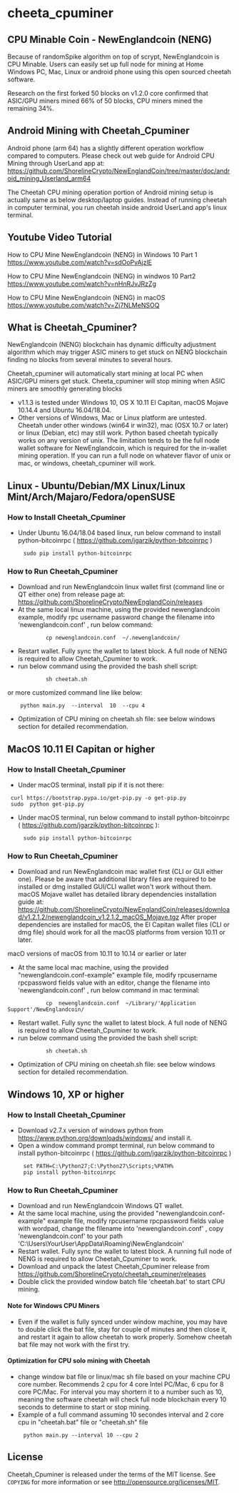 # cheeta_cpuminer

## CPU Minable Coin - NewEnglandcoin (NENG)
Because of randomSpike algorithm on top of scrypt, NewEnglandcoin is CPU Minable. Users can easily set up  full node for mining at Home Windows PC, Mac, Linux or android phone using this open sourced cheetah software.  

Research on the first forked 50 blocks on v1.2.0 core confirmed that ASIC/GPU miners mined 66% of 50 blocks, CPU miners mined the remaining 34%.

## Android Mining with Cheetah_Cpuminer

Android phone (arm 64) has a slightly different operation workflow compared to computers. Please check out web guide for Android CPU Mining through UserLand app at:
https://github.com/ShorelineCrypto/NewEnglandCoin/tree/master/doc/android_mining_Userland_arm64

The Cheetah CPU mining operation portion of Android mining setup is actually same as below desktop/laptop guides. Instead of running cheetah in computer terminal, 
you run cheetah inside android UserLand app's linux terminal. 

## Youtube Video Tutorial

How to CPU Mine NewEnglandcoin (NENG) in Windows 10 Part 1
https://www.youtube.com/watch?v=sdOoPvAjzlE

How to CPU Mine NewEnglandcoin (NENG) in windwos 10 Part2
https://www.youtube.com/watch?v=nHnRJvJRzZg

How to CPU Mine NewEnglandcoin (NENG) in macOS
https://www.youtube.com/watch?v=Zj7NLMeNSOQ

## What is Cheetah_Cpuminer?

NewEnglandcoin (NENG) blockchain has dynamic difficulty adjustment algorithm
which may trigger ASIC miners to get stuck on NENG blockchain finding no blocks
from several minutes to several hours.

Cheetah_cpuminer will automatically start mining at local PC when ASIC/GPU miners get stuck.
Cheeta_cpuminer will stop mining when ASIC miners are smoothly generating blocks 
 
 - v1.1.3 is tested under Windows 10, OS X 10.11 El Capitan, macOS Mojave 10.14.4 and Ubuntu 16.04/18.04.
 - Other versions of Windows, Mac or Linux platform are untested.  Cheetah under other windows (win64 ir win32), mac (OSX 10.7 or later) or linux (Debian, etc) may still work.
 Python based cheetah typically works on any version of unix. The limitation tends to be the full node wallet software for NewEnglandcoin, which is required for the in-wallet
 mining operation.  If you can run a full node on whatever flavor of unix or mac, or windows, cheetah_cpuminer will work. 


## Linux - Ubuntu/Debian/MX Linux/Linux Mint/Arch/Majaro/Fedora/openSUSE

### How to Install Cheetah_Cpuminer

 - Under Ubuntu 16.04/18.04 based linux, run below command to install python-bitcoinrpc 
   ( https://github.com/jgarzik/python-bitcoinrpc )
``` 
     sudo pip install python-bitcoinrpc
```

### How to Run Cheetah_Cpuminer

 - Download and run NewEnglandcoin linux wallet first (command line or QT either one) from release page at:
 https://github.com/ShorelineCrypto/NewEnglandCoin/releases
 - At the same local linux machine, using the provided newenglandcoin example, modify rpc username password change the filename 
 into 'newenglandcoin.conf' , run below command:
```
            cp newenglandcoin.conf  ~/.newenglandcoin/
```
 -  Restart wallet.   Fully sync the wallet to latest block. A full node of NENG is required to allow Cheetah_Cpuminer to work.
 - run below command using the provided the bash shell script:
```
            sh cheetah.sh
```
 or more customized command line like below:
```
    python main.py  --interval  10  --cpu 4
```
 - Optimization of CPU mining on cheetah.sh file: see below windows section for detailed recommendation. 
 
 
 ## MacOS 10.11 El Capitan or higher 

### How to Install Cheetah_Cpuminer

 - Under macOS terminal, install pip if it is not there:

```
 curl https://bootstrap.pypa.io/get-pip.py -o get-pip.py
 sudo  python get-pip.py
```

 - Under macOS terminal, run below command to install python-bitcoinrpc  ( https://github.com/jgarzik/python-bitcoinrpc ):
 
``` 
     sudo pip install python-bitcoinrpc
```

### How to Run Cheetah_Cpuminer

 - Download and run NewEnglandcoin mac wallet first (CLI or GUI either one).  Please be aware that additional library files are required to be installed or dmg installed GUI/CLI wallet won't work
 without them.  macOS Mojave wallet has detailed library dependencies installation guide at:
 https://github.com/ShorelineCrypto/NewEnglandCoin/releases/download/v1.2.1.2/newenglandcoin_v1.2.1.2_macOS_Mojave.tgz
 After proper dependencies are installed for macOS, the El Capitan wallet files (CLI or dmg file) should work for all the macOS platforms from version 10.11 or later. 
 
 macO versions of macOS from 10.11 to 10.14 or earlier or later 
 - At the same local mac machine, using the provided "newenglandcoin.conf-example" example file, modify rpcusername rpcpassword fields value with an editor,  change the filename into 'newenglandcoin.conf' , run below command in mac terminal:
```
            cp  newenglandcoin.conf  ~/Library/'Application Support'/NewEnglandcoin/
```
 -  Restart wallet.   Fully sync the wallet to latest block. A full node of NENG is required to allow Cheetah_Cpuminer to work.
 - run below command using the provided the bash shell script:
```
            sh cheetah.sh
```
 - Optimization of CPU mining on cheetah.sh file: see below windows section for detailed recommendation. 
 
 
 ## Windows 10, XP or higher

### How to Install Cheetah_Cpuminer

 - Download v2.7.x version of windows python from https://www.python.org/downloads/windows/ and install it.
 - Open a window command prompt terminal, run below command to install python-bitcoinrpc 
   ( https://github.com/jgarzik/python-bitcoinrpc )
```
     set PATH=C:\Python27;C:\Python27\Scripts;%PATH%
     pip install python-bitcoinrpc
```

### How to Run Cheetah_Cpuminer

 - Download and run NewEnglandcoin Windows QT wallet. 
 - At the same local machine, using the provided "newenglandcoin.conf-example" example file, modify rpcusername rpcpassword fields value with wordpad,  change the filename 
 into 'newenglandcoin.conf' ,  copy 'newenglandcoin.conf'  to your path 'C:\Users\YourUser\AppData\Roaming\NewEnglandcoin'
 - Restart wallet.   Fully sync the wallet to latest block. A running full node of NENG is required to allow Cheetah_Cpuminer to work.
 - Download and unpack the latest Cheetah_Cpuminer release from https://github.com/ShorelineCrypto/cheetah_cpuminer/releases
 - Double click the provided window batch file 'cheetah.bat' to start CPU mining.
 
 #### Note for Windows CPU Miners
 - Even if the wallet is fully synced under window machine, you may have to  double click the bat file,  stay for couple of minutes and then close it, and restart it again to allow cheetah to work properly.  Somehow cheetah bat file may not work with the first try. 
 
 #### Optimization for CPU solo mining with Cheetah
 - change window bat file or linux/mac sh file based on your machine CPU core number.  Recommends 2 cpu for 4 core Intel PC/Mac, 6 cpu for 8 core PC/Mac.
 For interval you may shortern it to a number such as 10, meaning the software cheetah will check full node blockchain every 10 seconds to determine to start or stop mining.
 - Example of a full command assuming 10 secondes interval and 2 core cpu in "cheetah.bat" file or "cheetah.sh" file
```
     python main.py --interval 10 --cpu 2
```



## License


Cheetah_Cpuminer is released under the terms of the MIT license. See `COPYING` for more
information or see http://opensource.org/licenses/MIT.


